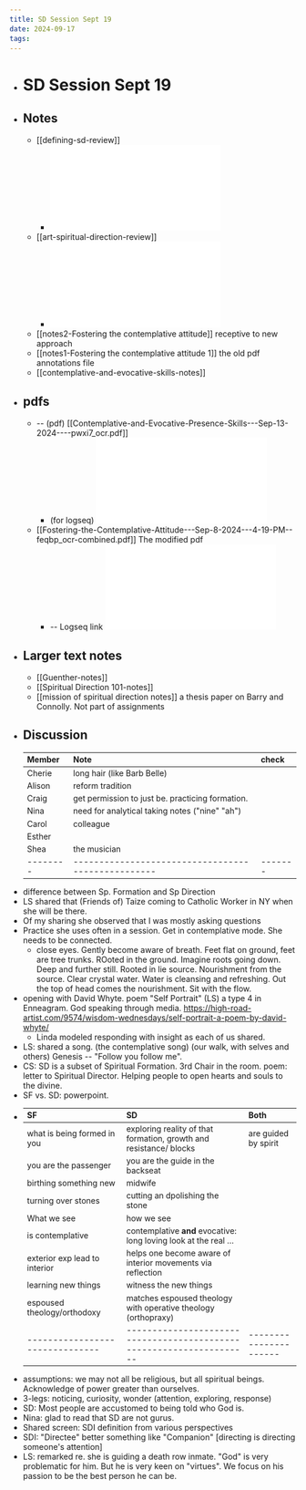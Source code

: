 ```yaml
---
title: SD Session Sept 19
date: 2024-09-17
tags: 
---
```


- # SD Session Sept 19
- ## Notes
	- [[defining-sd-review]]
		- ![Defining-Spiritual-Direction---Aug-25-2024---5-30-PM-o4qoj_ocr.pdf](assets/Defining-Spiritual-Direction---Aug-25-2024---5-30-PM-o4qoj_ocr_1726694506203_0.pdf)
	- [[art-spiritual-direction-review]]
		- ![Art-Of-Spiritual-Direction---Aug-15-2024---9-42-PM-gc8dx_ocr.pdf](assets/Art-Of-Spiritual-Direction---Aug-15-2024---9-42-PM-gc8dx_ocr_1726694560219_0.pdf)
	- [[notes2-Fostering the contemplative attitude]] receptive to new approach
	- [[notes1-Fostering the contemplative attitude 1]] the old pdf annotations file
	- [[contemplative-and-evocative-skills-notes]]
- ## pdfs
	- -- (pdf) [[Contemplative-and-Evocative-Presence-Skills---Sep-13-2024----pwxi7_ocr.pdf]]
		- (for logseq) ![Contemplative-and-Evocative-Presence-Skills---Sep-13-2024----pwxi7_ocr.pdf](assets/Contemplative-and-Evocative-Presence-Skills---Sep-13-2024----pwxi7_ocr_1726666647710_0.pdf)
	- [[Fostering-the-Contemplative-Attitude---Sep-8-2024---4-19-PM--feqbp_ocr-combined.pdf]] The modified pdf
		- -- Logseq link ![Fostering-the-Contemplative-Attitude---Sep-8-2024---4-19-PM--feqbp_ocr-combined.pdf](assets/Fostering-the-Contemplative-Attitude---Sep-8-2024---4-19-PM--feqbp_ocr-combined_1726666962404_0.pdf)
- ## Larger text notes
	- [[Guenther-notes]]
	- [[Spiritual Direction 101-notes]]
	- [[mission of spiritual direction notes]] a thesis paper on Barry and Connolly. Not part of assignments
- ## Discussion
  | Member | Note                                             | check |
  |--------|--------------------------------------------------|-------|
  | Cherie | long hair (like Barb Belle)                      |       |
  | Alison | reform tradition                                 |       |
  | Craig  | get permission to just be. practicing formation. |       |
  | Nina   | need for analytical taking notes ("nine" "ah")   |       |
  | Carol  | colleague                                        |       |
  | Esther |                                                  |       |
  | Shea   | the musician                                     |       |
  |--------|--------------------------------------------------|-------|
- difference between Sp. Formation and Sp Direction
- LS shared that (Friends of) Taize coming to Catholic Worker in NY when she will be there.
- Of my sharing she observed that I was mostly asking questions
- Practice she uses often in a session. Get in contemplative mode. She needs to be connected.
	- close eyes. Gently become aware of breath. Feet flat on ground, feet are tree trunks. ROoted in the ground.  Imagine roots going down.  Deep and further still. Rooted in lie source. Nourishment from the source. Clear crystal water.  Water is cleansing and refreshing. Out the top of head comes the nourishment. Sit with the flow.
- opening with David Whyte. poem "Self Portrait" (LS) a type 4 in Enneagram. God speaking through media. <https://high-road-artist.com/9574/wisdom-wednesdays/self-portrait-a-poem-by-david-whyte/>
	- Linda modeled responding with insight as each of us shared.
- LS: shared a song. (the contemplative song) (our walk, with selves and others) Genesis -- "Follow you follow me".
- CS: SD is a subset of Spiritual Formation. 3rd Chair in the room. poem: letter to Spiritual Director. Helping people to open hearts and souls to the divine.
- SF vs. SD: powerpoint.
- | SF                            | SD                                                                 | Both                 |
  |-------------------------------|--------------------------------------------------------------------|----------------------|
  | what is being formed in you   | exploring reality of that formation, growth and resistance/ blocks | are guided by spirit |
  | you are the passenger         | you are the guide in the backseat                                  |                      |
  | birthing something new        | midwife                                                            |                      |
  | turning over stones           | cutting an dpolishing the stone                                    |                      |
  | What we see                   | how we see                                                         |                      |
  | is contemplative              | contemplative **and** evocative: long loving look at the real …    |                      |
  | exterior exp lead to interior | helps one become aware of interior movements via reflection        |                      |
  | learning new things           | witness the new things                                             |                      |
  | espoused theology/orthodoxy   | matches espoused theology with operative theology (orthopraxy)     |                      |
  |-------------------------------|--------------------------------------------------------------------|----------------------|
- assumptions: we may not all be religious, but all spiritual beings. Acknowledge of power greater than ourselves.
- 3-legs: noticing, curiosity, wonder (attention, exploring, response)
- SD: Most people are accustomed to being told who God is.
- Nina: glad to read that SD are not gurus.
- Shared screen: SDI definition from various perspectives
- SDI: "Directee" better something like "Companion" [directing is directing someone's attention]
- LS: remarked re. she is guiding a death row inmate. "God" is very problematic for him. But he is very keen on "virtues". We focus on his passion to be the best person he can be.